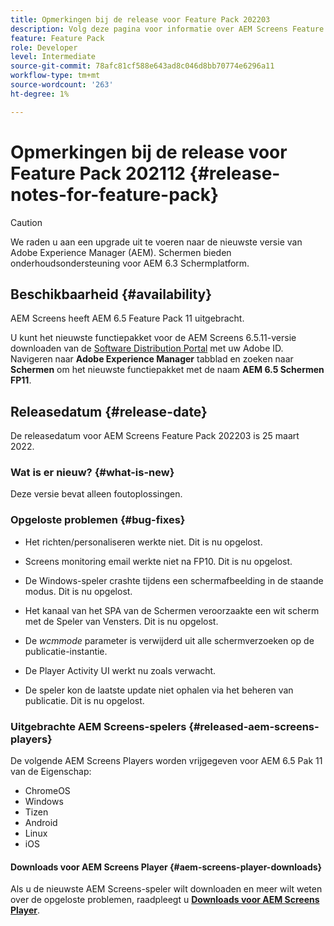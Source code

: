 ```yaml
---
title: Opmerkingen bij de release voor Feature Pack 202203
description: Volg deze pagina voor informatie over AEM Screens Feature Pack 202203, uitgebracht op 25 maart 2022.
feature: Feature Pack
role: Developer
level: Intermediate
source-git-commit: 78afc81cf588e643ad8c046d8bb70774e6296a11
workflow-type: tm+mt
source-wordcount: '263'
ht-degree: 1%

---
```


# Opmerkingen bij de release voor Feature Pack 202112 {#release-notes-for-feature-pack}

>[!CAUTION]
>We raden u aan een upgrade uit te voeren naar de nieuwste versie van Adobe Experience Manager (AEM). Schermen bieden onderhoudsondersteuning voor AEM 6.3 Schermplatform.

## Beschikbaarheid {#availability}

AEM Screens heeft AEM 6.5 Feature Pack 11 uitgebracht.

U kunt het nieuwste functiepakket voor de AEM Screens 6.5.11-versie downloaden van de [Software Distribution Portal](https://experience.adobe.com/#/downloads/content/software-distribution/en/aem.html) met uw Adobe ID. Navigeren naar **Adobe Experience Manager** tabblad en zoeken naar **Schermen** om het nieuwste functiepakket met de naam **AEM 6.5 Schermen FP11**.

## Releasedatum {#release-date}

De releasedatum voor AEM Screens Feature Pack 202203 is 25 maart 2022.

### Wat is er nieuw? {#what-is-new}

Deze versie bevat alleen foutoplossingen.

### Opgeloste problemen {#bug-fixes}

* Het richten/personaliseren werkte niet. Dit is nu opgelost.

* Screens monitoring email werkte niet na FP10. Dit is nu opgelost.

* De Windows-speler crashte tijdens een schermafbeelding in de staande modus. Dit is nu opgelost.

* Het kanaal van het SPA van de Schermen veroorzaakte een wit scherm met de Speler van Vensters. Dit is nu opgelost.

* De *wcmmode* parameter is verwijderd uit alle schermverzoeken op de publicatie-instantie.

* De Player Activity UI werkt nu zoals verwacht.

* De speler kon de laatste update niet ophalen via het beheren van publicatie. Dit is nu opgelost.

### Uitgebrachte AEM Screens-spelers {#released-aem-screens-players}

De volgende AEM Screens Players worden vrijgegeven voor AEM 6.5 Pak 11 van de Eigenschap:

* ChromeOS
* Windows
* Tizen
* Android
* Linux
* iOS

#### Downloads voor AEM Screens Player  {#aem-screens-player-downloads}

Als u de nieuwste AEM Screens-speler wilt downloaden en meer wilt weten over de opgeloste problemen, raadpleegt u **[Downloads voor AEM Screens Player](https://download.macromedia.com/screens/index.html)**.
